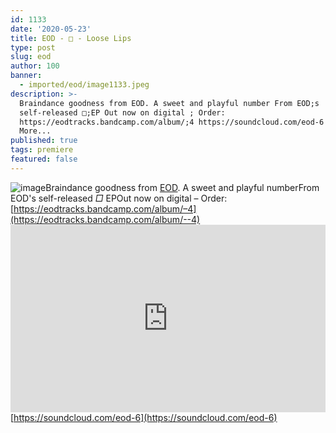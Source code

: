 ```yaml
---
id: 1133
date: '2020-05-23'
title: EOD - □ - Loose Lips
type: post
slug: eod
author: 100
banner:
  - imported/eod/image1133.jpeg
description: >-
  Braindance goodness from EOD. A sweet and playful number From EOD;s
  self-released □;EP Out now on digital ; Order:
  https://eodtracks.bandcamp.com/album/;4 https://soundcloud.com/eod-6 [...]Read
  More...
published: true
tags: premiere
featured: false
---
```

![image](../imported/eod/image1133.jpeg)Braindance goodness from [EOD](https://eodtracks.bandcamp.com/). A sweet and playful numberFrom EOD's self-released _□_ EPOut now on digital – Order: [](https://eodtracks.bandcamp.com/album/--4)[https://eodtracks.bandcamp.com/album/–4](https://eodtracks.bandcamp.com/album/--4)<iframe width='100%' height='300' scrolling='no' frameborder='no' allow='autoplay' src='https://w.soundcloud.com/player/?url=https%3A//api.soundcloud.com/tracks/826610659&color=%23ff5500&auto_play=false&hide_related=true&show_comments=true&show_user=true&show_reposts=false&show_teaser=false'></iframe>[](https://soundcloud.com/eod-6)[https://soundcloud.com/eod-6](https://soundcloud.com/eod-6)